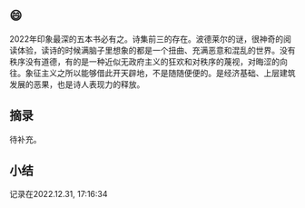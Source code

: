 ## 😄

2022年印象最深的五本书必有之。诗集前三的存在。波德莱尔的谜，很神奇的阅读体验，读诗的时候满脑子里想象的都是一个扭曲、充满恶意和混乱的世界。没有秩序没有道德，有的是一种近似无政府主义的狂欢和对秩序的蔑视，对晦涩的向往。象征主义之所以能够借此开天辟地，不是随随便便的。是经济基础、上层建筑发展的恶果，也是诗人表现力的释放。


## 摘录

待补充。

## 小结

记录在2022.12.31, 17:16:34

